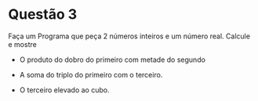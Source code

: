 # Questão 3

Faça um Programa que peça 2 números inteiros e um número real. Calcule e mostre

- O produto do dobro do primeiro com metade do segundo

- A soma do triplo do primeiro com o terceiro.

- O terceiro elevado ao cubo.
